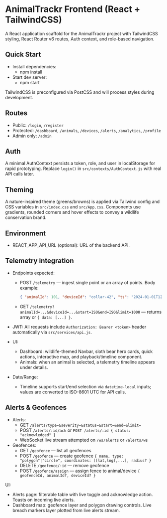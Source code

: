 # AnimalTrackr Frontend (React + TailwindCSS)

A React application scaffold for the AnimalTrackr project with TailwindCSS styling, React Router v6 routes, Auth context, and role-based navigation.

## Quick Start

- Install dependencies:
  - npm install
- Start dev server:
  - npm start

TailwindCSS is preconfigured via PostCSS and will process styles during development.

## Routes

- Public: `/login`, `/register`
- Protected: `/dashboard`, `/animals`, `/devices`, `/alerts`, `/analytics`, `/profile`
- Admin only: `/admin`

## Auth

A minimal AuthContext persists a token, role, and user in localStorage for rapid prototyping. Replace `login()` in `src/contexts/AuthContext.js` with real API calls later.

## Theming

A nature-inspired theme (greens/browns) is applied via Tailwind config and CSS variables in `src/index.css` and `src/App.css`. Components use gradients, rounded corners and hover effects to convey a wildlife conservation brand.

## Environment

- REACT_APP_API_URL (optional): URL of the backend API.

## Telemetry integration

- Endpoints expected:
  - POST `/telemetry` — ingest single point or an array of points. Body example:
    ```json
    { "animalId": 101, "deviceId": "collar-42", "ts": "2024-01-01T12:00:00Z", "lat": 12.34, "lng": 56.78, "speed": 1.2, "battery": 90 }
    ```
  - GET `/telemetry?animalId=...&deviceId=...&start=ISO&end=ISO&limit=1000` — returns array or `{ data: [...] }`.

- JWT: All requests include `Authorization: Bearer <token>` header automatically via `src/services/api.js`.

- UI:
  - Dashboard: wildlife-themed Navbar, sloth bear hero cards, quick actions, interactive map, and playback/timeline component.
  - Animals: when an animal is selected, a telemetry timeline appears under details.

- Date/Range:
  - Timeline supports start/end selection via `datetime-local` inputs; values are converted to ISO-8601 UTC for API calls.

## Alerts & Geofences

- Alerts:
  - GET `/alerts?type=&severity=&status=&start=&end=&limit=`
  - POST `/alerts/:id/ack` or `POST /alerts/:id { status: "acknowledged" }`
  - WebSocket live stream attempted on `/ws/alerts` or `/alerts/ws`
- Geofences:
  - GET `/geofence` — list all geofences
  - POST `/geofence` — create geofence `{ name, type: "polygon"|"circle", coordinates: [[lat,lng],...], radius? }`
  - DELETE `/geofence/:id` — remove geofence
  - POST `/geofence/assign` — assign fence to animal/device `{ geofenceId, animalId?, deviceId? }`

UI:
- Alerts page: filterable table with live toggle and acknowledge action. Toasts on incoming live alerts.
- Dashboard map: geofence layer and polygon drawing controls. Live breach markers layer plotted from live alerts stream.
